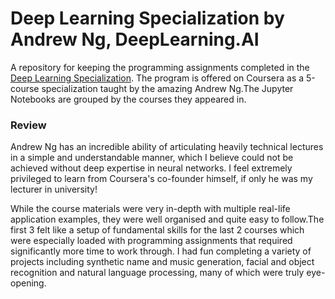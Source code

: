 # Deep Learning Specialization by Andrew Ng, DeepLearning.AI

A repository for keeping the programming assignments completed in the [Deep Learning Specialization][links]. The program is offered on Coursera as a 5-course specialization taught by the amazing Andrew Ng.The Jupyter Notebooks are grouped by the courses they appeared in.

[links]:https://www.coursera.org/specializations/deep-learning



### Review
Andrew Ng has an incredible ability of articulating heavily technical lectures in a simple and understandable manner, which I believe could not be achieved without deep expertise in neural networks. I feel extremely privileged to learn from Coursera's co-founder himself, if only he was my lecturer in university!  

While the course materials were very in-depth with multiple real-life application examples, they were well organised and quite easy to follow.The first 3 felt like a setup of fundamental skills for the last 2 courses which were especially loaded with programming assignments that required significantly more time to work through. I had fun completing a variety of projects including synthetic name and music generation, facial and object recognition and natural language processing, many of which were truly eye-opening.

